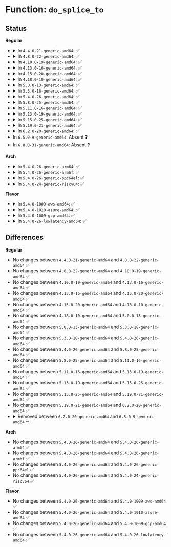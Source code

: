 # Function: <code>do_splice_to</code>

## Status
<b>Regular</b>
<ul>
<li>
<details>
<summary>In <code>4.4.0-21-generic-amd64</code>: ✅</summary>

```c
long int do_splice_to(struct file * in, loff_t * ppos, struct pipe_inode_info * pipe, size_t len, unsigned int flags)
```

```json
{
  "name": "do_splice_to",
  "collision_type": "Unique Global",
  "inline_type": "No",
  "funcs": [
    {
      "addr": 18446744071581195136,
      "name": "do_splice_to",
      "external": true,
      "loc": "fs/splice.c:1131",
      "file": "fs/splice.c",
      "inline": "seen, unknown",
      "caller_inline": [],
      "caller_func": [
        "fs/splice.c:splice_direct_to_actor",
        "fs/splice.c:SyS_splice",
        "fs/splice.c:SyS_splice"
      ]
    }
  ],
  "symbols": [
    {
      "addr": 18446744071581195136,
      "name": "do_splice_to",
      "section": ".text",
      "bind": "STB_GLOBAL",
      "size": 121
    }
  ]
}
```
</details>
</li>
<li>
<details>
<summary>In <code>4.8.0-22-generic-amd64</code>: ✅</summary>

```c
long int do_splice_to(struct file * in, loff_t * ppos, struct pipe_inode_info * pipe, size_t len, unsigned int flags)
```

```json
{
  "name": "do_splice_to",
  "collision_type": "Unique Global",
  "inline_type": "No",
  "funcs": [
    {
      "addr": 18446744071581359168,
      "name": "do_splice_to",
      "external": true,
      "loc": "fs/splice.c:1132",
      "file": "fs/splice.c",
      "inline": "seen, unknown",
      "caller_inline": [],
      "caller_func": [
        "fs/splice.c:SyS_splice",
        "fs/splice.c:SyS_splice",
        "fs/splice.c:splice_direct_to_actor"
      ]
    }
  ],
  "symbols": [
    {
      "addr": 18446744071581359168,
      "name": "do_splice_to",
      "section": ".text",
      "bind": "STB_GLOBAL",
      "size": 134
    }
  ]
}
```
</details>
</li>
<li>
<details>
<summary>In <code>4.10.0-19-generic-amd64</code>: ✅</summary>

```c
long int do_splice_to(struct file * in, loff_t * ppos, struct pipe_inode_info * pipe, size_t len, unsigned int flags)
```

```json
{
  "name": "do_splice_to",
  "collision_type": "Unique Global",
  "inline_type": "No",
  "funcs": [
    {
      "addr": 18446744071581438720,
      "name": "do_splice_to",
      "external": true,
      "loc": "fs/splice.c:878",
      "file": "fs/splice.c",
      "inline": "seen, unknown",
      "caller_inline": [],
      "caller_func": [
        "fs/splice.c:SyS_splice",
        "fs/splice.c:splice_direct_to_actor"
      ]
    }
  ],
  "symbols": [
    {
      "addr": 18446744071581438720,
      "name": "do_splice_to",
      "section": ".text",
      "bind": "STB_GLOBAL",
      "size": 134
    }
  ]
}
```
</details>
</li>
<li>
<details>
<summary>In <code>4.13.0-16-generic-amd64</code>: ✅</summary>

```c
long int do_splice_to(struct file * in, loff_t * ppos, struct pipe_inode_info * pipe, size_t len, unsigned int flags)
```

```json
{
  "name": "do_splice_to",
  "collision_type": "Unique Global",
  "inline_type": "No",
  "funcs": [
    {
      "addr": 18446744071581493360,
      "name": "do_splice_to",
      "external": true,
      "loc": "fs/splice.c:874",
      "file": "fs/splice.c",
      "inline": "seen, unknown",
      "caller_inline": [],
      "caller_func": [
        "fs/splice.c:SyS_splice",
        "fs/splice.c:splice_direct_to_actor"
      ]
    }
  ],
  "symbols": [
    {
      "addr": 18446744071581493360,
      "name": "do_splice_to",
      "section": ".text",
      "bind": "STB_GLOBAL",
      "size": 135
    }
  ]
}
```
</details>
</li>
<li>
<details>
<summary>In <code>4.15.0-20-generic-amd64</code>: ✅</summary>

```c
long int do_splice_to(struct file * in, loff_t * ppos, struct pipe_inode_info * pipe, size_t len, unsigned int flags)
```

```json
{
  "name": "do_splice_to",
  "collision_type": "Unique Global",
  "inline_type": "No",
  "funcs": [
    {
      "addr": 18446744071581635376,
      "name": "do_splice_to",
      "external": true,
      "loc": "fs/splice.c:858",
      "file": "fs/splice.c",
      "inline": "seen, unknown",
      "caller_inline": [],
      "caller_func": [
        "fs/splice.c:SyS_splice",
        "fs/splice.c:splice_direct_to_actor"
      ]
    }
  ],
  "symbols": [
    {
      "addr": 18446744071581635376,
      "name": "do_splice_to",
      "section": ".text",
      "bind": "STB_GLOBAL",
      "size": 138
    }
  ]
}
```
</details>
</li>
<li>
<details>
<summary>In <code>4.18.0-10-generic-amd64</code>: ✅</summary>

```c
long int do_splice_to(struct file * in, loff_t * ppos, struct pipe_inode_info * pipe, size_t len, unsigned int flags)
```

```json
{
  "name": "do_splice_to",
  "collision_type": "Unique Global",
  "inline_type": "No",
  "funcs": [
    {
      "addr": 18446744071581793904,
      "name": "do_splice_to",
      "external": true,
      "loc": "fs/splice.c:859",
      "file": "fs/splice.c",
      "inline": "seen, unknown",
      "caller_inline": [],
      "caller_func": [
        "fs/splice.c:do_splice",
        "fs/splice.c:splice_direct_to_actor"
      ]
    }
  ],
  "symbols": [
    {
      "addr": 18446744071581793904,
      "name": "do_splice_to",
      "section": ".text",
      "bind": "STB_GLOBAL",
      "size": 137
    }
  ]
}
```
</details>
</li>
<li>
<details>
<summary>In <code>5.0.0-13-generic-amd64</code>: ✅</summary>

```c
long int do_splice_to(struct file * in, loff_t * ppos, struct pipe_inode_info * pipe, size_t len, unsigned int flags)
```

```json
{
  "name": "do_splice_to",
  "collision_type": "Unique Global",
  "inline_type": "No",
  "funcs": [
    {
      "addr": 18446744071581880960,
      "name": "do_splice_to",
      "external": true,
      "loc": "fs/splice.c:858",
      "file": "fs/splice.c",
      "inline": "seen, unknown",
      "caller_inline": [],
      "caller_func": [
        "fs/splice.c:do_splice",
        "fs/splice.c:splice_direct_to_actor"
      ]
    }
  ],
  "symbols": [
    {
      "addr": 18446744071581880960,
      "name": "do_splice_to",
      "section": ".text",
      "bind": "STB_GLOBAL",
      "size": 137
    }
  ]
}
```
</details>
</li>
<li>
<details>
<summary>In <code>5.3.0-18-generic-amd64</code>: ✅</summary>

```c
long int do_splice_to(struct file * in, loff_t * ppos, struct pipe_inode_info * pipe, size_t len, unsigned int flags)
```

```json
{
  "name": "do_splice_to",
  "collision_type": "Unique Global",
  "inline_type": "No",
  "funcs": [
    {
      "addr": 18446744071582005888,
      "name": "do_splice_to",
      "external": true,
      "loc": "fs/splice.c:855",
      "file": "fs/splice.c",
      "inline": "seen, unknown",
      "caller_inline": [],
      "caller_func": [
        "fs/splice.c:do_splice",
        "fs/splice.c:splice_direct_to_actor"
      ]
    }
  ],
  "symbols": [
    {
      "addr": 18446744071582005888,
      "name": "do_splice_to",
      "section": ".text",
      "bind": "STB_GLOBAL",
      "size": 138
    }
  ]
}
```
</details>
</li>
<li>
<details>
<summary>In <code>5.4.0-26-generic-amd64</code>: ✅</summary>

```c
long int do_splice_to(struct file * in, loff_t * ppos, struct pipe_inode_info * pipe, size_t len, unsigned int flags)
```

```json
{
  "name": "do_splice_to",
  "collision_type": "Unique Global",
  "inline_type": "No",
  "funcs": [
    {
      "addr": 18446744071582083840,
      "name": "do_splice_to",
      "external": true,
      "loc": "fs/splice.c:855",
      "file": "fs/splice.c",
      "inline": "seen, unknown",
      "caller_inline": [],
      "caller_func": [
        "fs/splice.c:do_splice",
        "fs/splice.c:splice_direct_to_actor"
      ]
    }
  ],
  "symbols": [
    {
      "addr": 18446744071582083840,
      "name": "do_splice_to",
      "section": ".text",
      "bind": "STB_GLOBAL",
      "size": 138
    }
  ]
}
```
</details>
</li>
<li>
<details>
<summary>In <code>5.8.0-25-generic-amd64</code>: ✅</summary>

```c
long int do_splice_to(struct file * in, loff_t * ppos, struct pipe_inode_info * pipe, size_t len, unsigned int flags)
```

```json
{
  "name": "do_splice_to",
  "collision_type": "Unique Global",
  "inline_type": "No",
  "funcs": [
    {
      "addr": 18446744071582326416,
      "name": "do_splice_to",
      "external": true,
      "loc": "fs/splice.c:853",
      "file": "fs/splice.c",
      "inline": "seen, unknown",
      "caller_inline": [],
      "caller_func": [
        "fs/splice.c:do_splice",
        "fs/splice.c:splice_direct_to_actor"
      ]
    }
  ],
  "symbols": [
    {
      "addr": 18446744071582326416,
      "name": "do_splice_to",
      "section": ".text",
      "bind": "STB_GLOBAL",
      "size": 158
    }
  ]
}
```
</details>
</li>
<li>
<details>
<summary>In <code>5.11.0-16-generic-amd64</code>: ✅</summary>

```c
long int do_splice_to(struct file * in, loff_t * ppos, struct pipe_inode_info * pipe, size_t len, unsigned int flags)
```

```json
{
  "name": "do_splice_to",
  "collision_type": "Unique Global",
  "inline_type": "No",
  "funcs": [
    {
      "addr": 18446744071582371600,
      "name": "do_splice_to",
      "external": true,
      "loc": "fs/splice.c:771",
      "file": "fs/splice.c",
      "inline": "seen, unknown",
      "caller_inline": [],
      "caller_func": [
        "fs/splice.c:do_splice",
        "fs/splice.c:splice_direct_to_actor"
      ]
    }
  ],
  "symbols": [
    {
      "addr": 18446744071582371600,
      "name": "do_splice_to",
      "section": ".text",
      "bind": "STB_GLOBAL",
      "size": 157
    }
  ]
}
```
</details>
</li>
<li>
<details>
<summary>In <code>5.13.0-19-generic-amd64</code>: ✅</summary>

```c
long int do_splice_to(struct file * in, loff_t * ppos, struct pipe_inode_info * pipe, size_t len, unsigned int flags)
```

```json
{
  "name": "do_splice_to",
  "collision_type": "Unique Static",
  "inline_type": "No",
  "funcs": [
    {
      "addr": 18446744071582398912,
      "name": "do_splice_to",
      "external": false,
      "loc": "fs/splice.c:773",
      "file": "fs/splice.c",
      "inline": "seen, unknown",
      "caller_inline": [],
      "caller_func": [
        "fs/splice.c:splice_file_to_pipe",
        "fs/splice.c:splice_direct_to_actor"
      ]
    }
  ],
  "symbols": [
    {
      "addr": 18446744071582398912,
      "name": "do_splice_to",
      "section": ".text",
      "bind": "STB_LOCAL",
      "size": 175
    }
  ]
}
```
</details>
</li>
<li>
<details>
<summary>In <code>5.15.0-25-generic-amd64</code>: ✅</summary>

```c
long int do_splice_to(struct file * in, loff_t * ppos, struct pipe_inode_info * pipe, size_t len, unsigned int flags)
```

```json
{
  "name": "do_splice_to",
  "collision_type": "Unique Global",
  "inline_type": "No",
  "funcs": [
    {
      "addr": 18446744071582720432,
      "name": "do_splice_to",
      "external": true,
      "loc": "fs/splice.c:774",
      "file": "fs/splice.c",
      "inline": "seen, unknown",
      "caller_inline": [],
      "caller_func": [
        "fs/splice.c:splice_file_to_pipe",
        "fs/splice.c:splice_direct_to_actor"
      ]
    }
  ],
  "symbols": [
    {
      "addr": 18446744071582720432,
      "name": "do_splice_to",
      "section": ".text",
      "bind": "STB_GLOBAL",
      "size": 175
    }
  ]
}
```
</details>
</li>
<li>
<details>
<summary>In <code>5.19.0-21-generic-amd64</code>: ✅</summary>

```c
long int do_splice_to(struct file * in, loff_t * ppos, struct pipe_inode_info * pipe, size_t len, unsigned int flags)
```

```json
{
  "name": "do_splice_to",
  "collision_type": "Unique Static",
  "inline_type": "No",
  "funcs": [
    {
      "addr": 18446744071583265184,
      "name": "do_splice_to",
      "external": false,
      "loc": "fs/splice.c:773",
      "file": "fs/splice.c",
      "inline": "seen, unknown",
      "caller_inline": [],
      "caller_func": [
        "fs/splice.c:splice_file_to_pipe",
        "fs/splice.c:splice_direct_to_actor"
      ]
    }
  ],
  "symbols": [
    {
      "addr": 18446744071583265184,
      "name": "do_splice_to",
      "section": ".text",
      "bind": "STB_LOCAL",
      "size": 220
    }
  ]
}
```
</details>
</li>
<li>
<details>
<summary>In <code>6.2.0-20-generic-amd64</code>: ✅</summary>

```c
long int do_splice_to(struct file * in, loff_t * ppos, struct pipe_inode_info * pipe, size_t len, unsigned int flags)
```

```json
{
  "name": "do_splice_to",
  "collision_type": "Unique Static",
  "inline_type": "No",
  "funcs": [
    {
      "addr": 18446744071583847024,
      "name": "do_splice_to",
      "external": false,
      "loc": "fs/splice.c:770",
      "file": "fs/splice.c",
      "inline": "seen, unknown",
      "caller_inline": [],
      "caller_func": [
        "fs/splice.c:splice_file_to_pipe",
        "fs/splice.c:splice_direct_to_actor"
      ]
    }
  ],
  "symbols": [
    {
      "addr": 18446744071583847024,
      "name": "do_splice_to",
      "section": ".text",
      "bind": "STB_LOCAL",
      "size": 220
    }
  ]
}
```
</details>
</li>
<li>
In <code>6.5.0-9-generic-amd64</code>: Absent ❓
</li>
<li>
In <code>6.8.0-31-generic-amd64</code>: Absent ❓
</li>
</ul>
<b>Arch</b>
<ul>
<li>
<details>
<summary>In <code>5.4.0-26-generic-arm64</code>: ✅</summary>

```c
long int do_splice_to(struct file * in, loff_t * ppos, struct pipe_inode_info * pipe, size_t len, unsigned int flags)
```

```json
{
  "name": "do_splice_to",
  "collision_type": "Unique Global",
  "inline_type": "No",
  "funcs": [
    {
      "addr": 18446603336493618336,
      "name": "do_splice_to",
      "external": true,
      "loc": "fs/splice.c:855",
      "file": "fs/splice.c",
      "inline": "seen, unknown",
      "caller_inline": [],
      "caller_func": [
        "fs/splice.c:do_splice",
        "fs/splice.c:splice_direct_to_actor"
      ]
    }
  ],
  "symbols": [
    {
      "addr": 18446603336493618336,
      "name": "do_splice_to",
      "section": ".text",
      "bind": "STB_GLOBAL",
      "size": 188
    }
  ]
}
```
</details>
</li>
<li>
<details>
<summary>In <code>5.4.0-26-generic-armhf</code>: ✅</summary>

```c
long int do_splice_to(struct file * in, loff_t * ppos, struct pipe_inode_info * pipe, size_t len, unsigned int flags)
```

```json
{
  "name": "do_splice_to",
  "collision_type": "Unique Global",
  "inline_type": "No",
  "funcs": [
    {
      "addr": 3227160560,
      "name": "do_splice_to",
      "external": true,
      "loc": "fs/splice.c:855",
      "file": "fs/splice.c",
      "inline": "seen, unknown",
      "caller_inline": [],
      "caller_func": [
        "fs/splice.c:do_splice",
        "fs/splice.c:splice_direct_to_actor"
      ]
    }
  ],
  "symbols": [
    {
      "addr": 3227160560,
      "name": "do_splice_to",
      "section": ".text",
      "bind": "STB_GLOBAL",
      "size": 160
    }
  ]
}
```
</details>
</li>
<li>
<details>
<summary>In <code>5.4.0-26-generic-ppc64el</code>: ✅</summary>

```c
long int do_splice_to(struct file * in, loff_t * ppos, struct pipe_inode_info * pipe, size_t len, unsigned int flags)
```

```json
{
  "name": "do_splice_to",
  "collision_type": "Unique Global",
  "inline_type": "No",
  "funcs": [
    {
      "addr": 13835058055287206688,
      "name": "do_splice_to",
      "external": true,
      "loc": "fs/splice.c:855",
      "file": "fs/splice.c",
      "inline": "seen, unknown",
      "caller_inline": [],
      "caller_func": [
        "fs/splice.c:do_splice",
        "fs/splice.c:splice_direct_to_actor",
        "fs/splice.c:splice_direct_to_actor"
      ]
    }
  ],
  "symbols": [
    {
      "addr": 13835058055287206688,
      "name": "do_splice_to",
      "section": ".text",
      "bind": "STB_GLOBAL",
      "size": 248
    }
  ]
}
```
</details>
</li>
<li>
<details>
<summary>In <code>5.4.0-24-generic-riscv64</code>: ✅</summary>

```c
long int do_splice_to(struct file * in, loff_t * ppos, struct pipe_inode_info * pipe, size_t len, unsigned int flags)
```

```json
{
  "name": "do_splice_to",
  "collision_type": "Unique Global",
  "inline_type": "No",
  "funcs": [
    {
      "addr": 18446743936273262612,
      "name": "do_splice_to",
      "external": true,
      "loc": "fs/splice.c:855",
      "file": "fs/splice.c",
      "inline": "seen, unknown",
      "caller_inline": [],
      "caller_func": [
        "fs/splice.c:do_splice",
        "fs/splice.c:splice_direct_to_actor",
        "fs/splice.c:splice_direct_to_actor"
      ]
    }
  ],
  "symbols": [
    {
      "addr": 18446743936273262612,
      "name": "do_splice_to",
      "section": ".text",
      "bind": "STB_GLOBAL",
      "size": 138
    }
  ]
}
```
</details>
</li>
</ul>
<b>Flavor</b>
<ul>
<li>
<details>
<summary>In <code>5.4.0-1009-aws-amd64</code>: ✅</summary>

```c
long int do_splice_to(struct file * in, loff_t * ppos, struct pipe_inode_info * pipe, size_t len, unsigned int flags)
```

```json
{
  "name": "do_splice_to",
  "collision_type": "Unique Global",
  "inline_type": "No",
  "funcs": [
    {
      "addr": 18446744071582052576,
      "name": "do_splice_to",
      "external": true,
      "loc": "fs/splice.c:855",
      "file": "fs/splice.c",
      "inline": "seen, unknown",
      "caller_inline": [],
      "caller_func": [
        "fs/splice.c:do_splice",
        "fs/splice.c:splice_direct_to_actor"
      ]
    }
  ],
  "symbols": [
    {
      "addr": 18446744071582052576,
      "name": "do_splice_to",
      "section": ".text",
      "bind": "STB_GLOBAL",
      "size": 138
    }
  ]
}
```
</details>
</li>
<li>
<details>
<summary>In <code>5.4.0-1010-azure-amd64</code>: ✅</summary>

```c
long int do_splice_to(struct file * in, loff_t * ppos, struct pipe_inode_info * pipe, size_t len, unsigned int flags)
```

```json
{
  "name": "do_splice_to",
  "collision_type": "Unique Global",
  "inline_type": "No",
  "funcs": [
    {
      "addr": 18446744071581990128,
      "name": "do_splice_to",
      "external": true,
      "loc": "fs/splice.c:855",
      "file": "fs/splice.c",
      "inline": "seen, unknown",
      "caller_inline": [],
      "caller_func": [
        "fs/splice.c:do_splice",
        "fs/splice.c:splice_direct_to_actor"
      ]
    }
  ],
  "symbols": [
    {
      "addr": 18446744071581990128,
      "name": "do_splice_to",
      "section": ".text",
      "bind": "STB_GLOBAL",
      "size": 138
    }
  ]
}
```
</details>
</li>
<li>
<details>
<summary>In <code>5.4.0-1009-gcp-amd64</code>: ✅</summary>

```c
long int do_splice_to(struct file * in, loff_t * ppos, struct pipe_inode_info * pipe, size_t len, unsigned int flags)
```

```json
{
  "name": "do_splice_to",
  "collision_type": "Unique Global",
  "inline_type": "No",
  "funcs": [
    {
      "addr": 18446744071582043856,
      "name": "do_splice_to",
      "external": true,
      "loc": "fs/splice.c:855",
      "file": "fs/splice.c",
      "inline": "seen, unknown",
      "caller_inline": [],
      "caller_func": [
        "fs/splice.c:do_splice",
        "fs/splice.c:splice_direct_to_actor"
      ]
    }
  ],
  "symbols": [
    {
      "addr": 18446744071582043856,
      "name": "do_splice_to",
      "section": ".text",
      "bind": "STB_GLOBAL",
      "size": 138
    }
  ]
}
```
</details>
</li>
<li>
<details>
<summary>In <code>5.4.0-26-lowlatency-amd64</code>: ✅</summary>

```c
long int do_splice_to(struct file * in, loff_t * ppos, struct pipe_inode_info * pipe, size_t len, unsigned int flags)
```

```json
{
  "name": "do_splice_to",
  "collision_type": "Unique Global",
  "inline_type": "No",
  "funcs": [
    {
      "addr": 18446744071582115520,
      "name": "do_splice_to",
      "external": true,
      "loc": "fs/splice.c:855",
      "file": "fs/splice.c",
      "inline": "seen, unknown",
      "caller_inline": [],
      "caller_func": [
        "fs/splice.c:do_splice",
        "fs/splice.c:splice_direct_to_actor"
      ]
    }
  ],
  "symbols": [
    {
      "addr": 18446744071582115520,
      "name": "do_splice_to",
      "section": ".text",
      "bind": "STB_GLOBAL",
      "size": 138
    }
  ]
}
```
</details>
</li>
</ul>

## Differences
<b>Regular</b>
<ul>
<li>
No changes between <code>4.4.0-21-generic-amd64</code> and <code>4.8.0-22-generic-amd64</code> ✅
</li>
<li>
No changes between <code>4.8.0-22-generic-amd64</code> and <code>4.10.0-19-generic-amd64</code> ✅
</li>
<li>
No changes between <code>4.10.0-19-generic-amd64</code> and <code>4.13.0-16-generic-amd64</code> ✅
</li>
<li>
No changes between <code>4.13.0-16-generic-amd64</code> and <code>4.15.0-20-generic-amd64</code> ✅
</li>
<li>
No changes between <code>4.15.0-20-generic-amd64</code> and <code>4.18.0-10-generic-amd64</code> ✅
</li>
<li>
No changes between <code>4.18.0-10-generic-amd64</code> and <code>5.0.0-13-generic-amd64</code> ✅
</li>
<li>
No changes between <code>5.0.0-13-generic-amd64</code> and <code>5.3.0-18-generic-amd64</code> ✅
</li>
<li>
No changes between <code>5.3.0-18-generic-amd64</code> and <code>5.4.0-26-generic-amd64</code> ✅
</li>
<li>
No changes between <code>5.4.0-26-generic-amd64</code> and <code>5.8.0-25-generic-amd64</code> ✅
</li>
<li>
No changes between <code>5.8.0-25-generic-amd64</code> and <code>5.11.0-16-generic-amd64</code> ✅
</li>
<li>
No changes between <code>5.11.0-16-generic-amd64</code> and <code>5.13.0-19-generic-amd64</code> ✅
</li>
<li>
No changes between <code>5.13.0-19-generic-amd64</code> and <code>5.15.0-25-generic-amd64</code> ✅
</li>
<li>
No changes between <code>5.15.0-25-generic-amd64</code> and <code>5.19.0-21-generic-amd64</code> ✅
</li>
<li>
No changes between <code>5.19.0-21-generic-amd64</code> and <code>6.2.0-20-generic-amd64</code> ✅
</li>
<li>
<details>
<summary>Removed between <code>6.2.0-20-generic-amd64</code> and <code>6.5.0-9-generic-amd64</code> ➖</summary>

```c
long int do_splice_to(struct file * in, loff_t * ppos, struct pipe_inode_info * pipe, size_t len, unsigned int flags)
```
</details>
</li>
</ul>
<b>Arch</b>
<ul>
<li>
No changes between <code>5.4.0-26-generic-amd64</code> and <code>5.4.0-26-generic-arm64</code> ✅
</li>
<li>
No changes between <code>5.4.0-26-generic-amd64</code> and <code>5.4.0-26-generic-armhf</code> ✅
</li>
<li>
No changes between <code>5.4.0-26-generic-amd64</code> and <code>5.4.0-26-generic-ppc64el</code> ✅
</li>
<li>
No changes between <code>5.4.0-26-generic-amd64</code> and <code>5.4.0-24-generic-riscv64</code> ✅
</li>
</ul>
<b>Flavor</b>
<ul>
<li>
No changes between <code>5.4.0-26-generic-amd64</code> and <code>5.4.0-1009-aws-amd64</code> ✅
</li>
<li>
No changes between <code>5.4.0-26-generic-amd64</code> and <code>5.4.0-1010-azure-amd64</code> ✅
</li>
<li>
No changes between <code>5.4.0-26-generic-amd64</code> and <code>5.4.0-1009-gcp-amd64</code> ✅
</li>
<li>
No changes between <code>5.4.0-26-generic-amd64</code> and <code>5.4.0-26-lowlatency-amd64</code> ✅
</li>
</ul>
